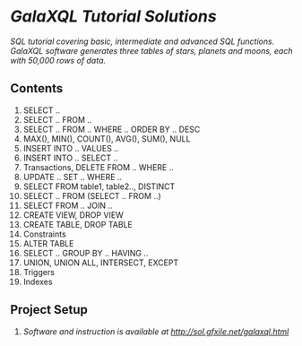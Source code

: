 # _GalaXQL Tutorial Solutions_

_SQL tutorial covering basic, intermediate and advanced SQL functions._
_GalaXQL software generates three tables of stars, planets and moons, each with 50,000 rows of data._

## Contents

1. SELECT ..
2. SELECT .. FROM ..
3. SELECT .. FROM .. WHERE .. ORDER BY .. DESC
4. MAX(), MIN(), COUNT(), AVG(), SUM(), NULL
5. INSERT INTO .. VALUES ..
6. INSERT INTO .. SELECT ..
7. Transactions, DELETE FROM .. WHERE ..
8. UPDATE .. SET .. WHERE ..
9. SELECT FROM table1, table2.., DISTINCT
10. SELECT .. FROM (SELECT .. FROM ..)
11. SELECT FROM .. JOIN ..
12. CREATE VIEW, DROP VIEW
13. CREATE TABLE, DROP TABLE
14. Constraints
15. ALTER TABLE
16. SELECT .. GROUP BY .. HAVING ..
17. UNION, UNION ALL, INTERSECT, EXCEPT
18. Triggers
19. Indexes

## Project Setup

1. _Software and instruction is available at http://sol.gfxile.net/galaxql.html_ 


